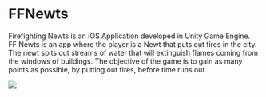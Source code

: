 # FFNewts

Firefighting Newts is an iOS Application developed in Unity Game Engine. FF Newts is an app where the player is a Newt that puts out fires in the city. The newt spits out streams of water that will extinguish flames coming from the windows of buildings. The objective of the game is to gain as many points as possible, by putting out fires, before time runs out.

[![](http://img.youtube.com/vi/BmdC4YsUbzE/0.jpg)](http://www.youtube.com/watch?v=BmdC4YsUbzE "Firefighting Newts Release!")
